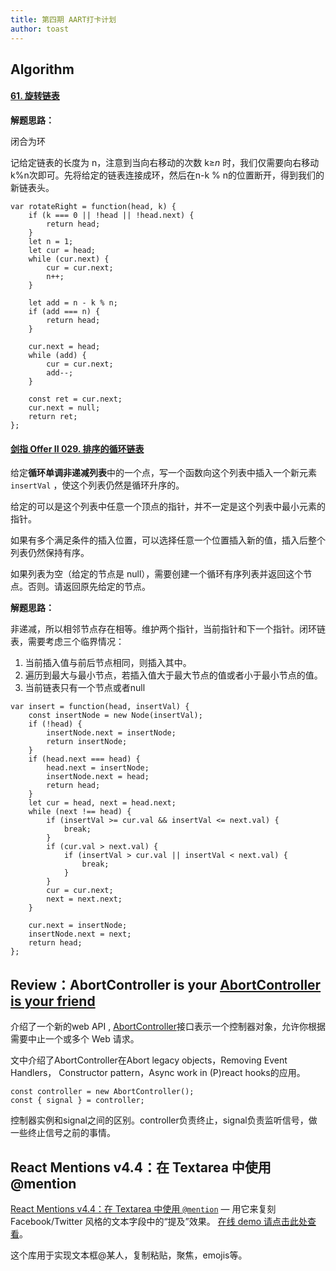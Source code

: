 ```yaml
---
title: 第四期 AART打卡计划
author: toast
---
```



## Algorithm

#### [61. 旋转链表](https://leetcode.cn/problems/rotate-list/)

**解题思路：**

闭合为环

记给定链表的长度为 n，注意到当向右移动的次数 k≥*n* 时，我们仅需要向右移动 k%n次即可。先将给定的链表连接成环，然后在n-k % n的位置断开，得到我们的新链表头。

```
var rotateRight = function(head, k) {
    if (k === 0 || !head || !head.next) {
        return head;
    }
    let n = 1;
    let cur = head;
    while (cur.next) {
        cur = cur.next;
        n++;
    }

    let add = n - k % n;
    if (add === n) {
        return head;
    }

    cur.next = head;
    while (add) {
        cur = cur.next;
        add--;
    }

    const ret = cur.next;
    cur.next = null;
    return ret;
};
```

#### [剑指 Offer II 029. 排序的循环链表](https://leetcode.cn/problems/4ueAj6/)

给定**循环单调非递减列表**中的一个点，写一个函数向这个列表中插入一个新元素 `insertVal` ，使这个列表仍然是循环升序的。

给定的可以是这个列表中任意一个顶点的指针，并不一定是这个列表中最小元素的指针。

如果有多个满足条件的插入位置，可以选择任意一个位置插入新的值，插入后整个列表仍然保持有序。

如果列表为空（给定的节点是 null），需要创建一个循环有序列表并返回这个节点。否则。请返回原先给定的节点。

**解题思路：**

非递减，所以相邻节点存在相等。维护两个指针，当前指针和下一个指针。闭环链表，需要考虑三个临界情况：

1. 当前插入值与前后节点相同，则插入其中。
2. 遍历到最大与最小节点，若插入值大于最大节点的值或者小于最小节点的值。
3. 当前链表只有一个节点或者null

```
var insert = function(head, insertVal) {
    const insertNode = new Node(insertVal);
    if (!head) {
        insertNode.next = insertNode;
        return insertNode;
    }
    if (head.next === head) {
        head.next = insertNode;
        insertNode.next = head;
        return head;
    }
    let cur = head, next = head.next;
    while (next !== head) {
        if (insertVal >= cur.val && insertVal <= next.val) {
            break;
        }
        if (cur.val > next.val) {
            if (insertVal > cur.val || insertVal < next.val) {
                break;
            }
        }
        cur = cur.next;
        next = next.next;
    }

    cur.next = insertNode;
    insertNode.next = next;
    return head;
};
```

## Review：AbortController is your [AbortController is your friend](https://whistlr.info/2022/abortcontroller-is-your-friend/)

介绍了一个新的web API , [AbortController](https://developer.mozilla.org/zh-CN/docs/Web/API/AbortController)接口表示一个控制器对象，允许你根据需要中止一个或多个 Web 请求。

文中介绍了AbortController在Abort legacy objects，Removing Event Handlers， Constructor pattern，Async work in (P)react hooks的应用。

```
const controller = new AbortController();
const { signal } = controller;
```

控制器实例和signal之间的区别。controller负责终止，signal负责监听信号，做一些终止信号之前的事情。

## React Mentions v4.4：在 Textarea 中使用 @mention

[React Mentions v4.4：在 Textarea 中使用 `@mention`](https://github.com/signavio/react-mentions) — 用它来复刻 Facebook/Twitter 风格的文本字段中的“提及”效果。 [在线 demo 请点击此处查看](https://react-mentions.vercel.app/)。

这个库用于实现文本框@某人，复制粘贴，聚焦，emojis等。
